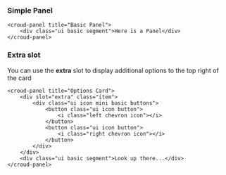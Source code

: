 ### Simple Panel

    <croud-panel title="Basic Panel">
        <div class="ui basic segment">Here is a Panel</div>
    </croud-panel>

### Extra slot
You can use the **extra** slot to display additional options to the top right of the card

    <croud-panel title="Options Card">
        <div slot="extra" class="item">
            <div class="ui icon mini basic buttons">
                <button class="ui icon button">
                    <i class="left chevron icon"></i>
                </button>
                <button class="ui icon button">
                    <i class="right chevron icon"></i>
                </button>
            </div>
        </div>
        <div class="ui basic segment">Look up there...</div>
    </croud-panel>
